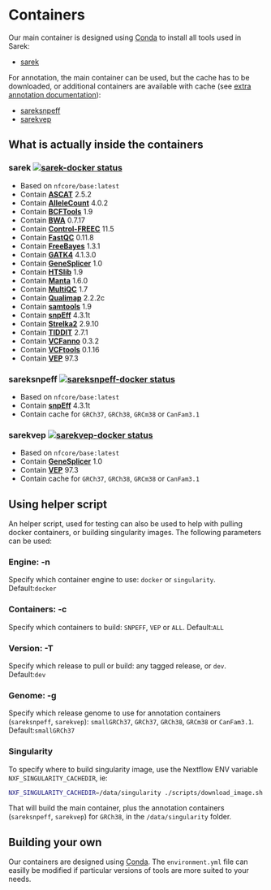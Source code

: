 # Containers

Our main container is designed using [Conda](https://conda.io/) to install all tools used in Sarek:

- [sarek](#sarek-)

For annotation, the main container can be used, but the cache has to be downloaded, or additional containers are available with cache (see [extra annotation documentation](annotation.md)):

- [sareksnpeff](#sareksnpeff-)
- [sarekvep](#sarekvep-)

## What is actually inside the containers

### sarek [![sarek-docker status](https://img.shields.io/docker/automated/nfcore/sarek.svg)](https://hub.docker.com/r/nfcore/sarek)

- Based on `nfcore/base:latest`
- Contain **[ASCAT](https://github.com/Crick-CancerGenomics/ascat)** 2.5.2
- Contain **[AlleleCount](https://github.com/cancerit/alleleCount)** 4.0.2
- Contain **[BCFTools](https://github.com/samtools/bcftools)** 1.9
- Contain **[BWA](https://github.com/lh3/bwa)** 0.7.17
- Contain **[Control-FREEC](https://github.com/BoevaLab/FREEC)** 11.5
- Contain **[FastQC](http://www.bioinformatics.babraham.ac.uk/projects/fastqc/)** 0.11.8
- Contain **[FreeBayes](https://github.com/ekg/freebayes)** 1.3.1
- Contain **[GATK4](https://github.com/broadinstitute/gatk)** 4.1.3.0
- Contain **[GeneSplicer](https://ccb.jhu.edu/software/genesplicer/)** 1.0
- Contain **[HTSlib](https://github.com/samtools/htslib)** 1.9
- Contain **[Manta](https://github.com/Illumina/manta)** 1.6.0
- Contain **[MultiQC](https://github.com/ewels/MultiQC/)** 1.7
- Contain **[Qualimap](http://qualimap.bioinfo.cipf.es)** 2.2.2c
- Contain **[samtools](https://github.com/samtools/samtools)** 1.9
- Contain **[snpEff](http://snpeff.sourceforge.net/)** 4.3.1t
- Contain **[Strelka2](https://github.com/Illumina/strelka)** 2.9.10
- Contain **[TIDDIT](https://github.com/SciLifeLab/TIDDIT)** 2.7.1
- Contain **[VCFanno](https://github.com/brentp/vcfanno)** 0.3.2
- Contain **[VCFtools](https://vcftools.github.io/index.html)** 0.1.16
- Contain **[VEP](https://github.com/Ensembl/ensembl-vep)** 97.3

### sareksnpeff [![sareksnpeff-docker status](https://img.shields.io/docker/automated/nfcore/sareksnpeff.svg)](https://hub.docker.com/r/nfcore/sareksnpeff)

- Based on `nfcore/base:latest`
- Contain **[snpEff](http://snpeff.sourceforge.net/)** 4.3.1t
- Contain cache for `GRCh37`, `GRCh38`, `GRCm38` or `CanFam3.1`

### sarekvep [![sarekvep-docker status](https://img.shields.io/docker/automated/nfcore/sarekvep.svg)](https://hub.docker.com/r/nfcore/sarekvep)

- Based on `nfcore/base:latest`
- Contain **[GeneSplicer](https://ccb.jhu.edu/software/genesplicer/)** 1.0
- Contain **[VEP](https://github.com/Ensembl/ensembl-vep)** 97.3
- Contain cache for `GRCh37`, `GRCh38`, `GRCm38` or `CanFam3.1`

## Using helper script

An helper script, used for testing can also be used to help with pulling docker containers, or building singularity images.
The following parameters can be used:

### Engine: -n

Specify which container engine to use: `docker` or `singularity`.
Default:`docker`

### Containers: -c

Specify which containers to build: `SNPEFF`, `VEP` or `ALL`.
Default:`ALL`

### Version: -T

Specify which release to pull or build: any tagged release, or `dev`.
Default:`dev`

### Genome: -g

Specify which release genome to use for annotation containers (`sareksnpeff`, `sarekvep`): `smallGRCh37`, `GRCh37`, `GRCh38`, `GRCm38` or `CanFam3.1`.
Default:`smallGRCh37`

### Singularity

To specify where to build singularity image, use the Nextflow ENV variable `NXF_SINGULARITY_CACHEDIR`, ie:

```bash
NXF_SINGULARITY_CACHEDIR=/data/singularity ./scripts/download_image.sh -n singularity -t ALL -T dev -g GRCh38
```

That will build the main container, plus the annotation containers (`sareksnpeff`, `sarekvep`) for `GRCh38`, in the `/data/singularity` folder.

## Building your own

Our containers are designed using [Conda](https://conda.io/).
The `environment.yml` file can easilly be modified if particular versions of tools are more suited to your needs.
